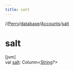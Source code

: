 ```yaml
---
title: salt
---
```

//[Perry](../../../index.html)/[database](../index.html)/[Accounts](index.html)/[salt](salt.html)



# salt



[jvm]\
val [salt](salt.html): Column&lt;[String](https://kotlinlang.org/api/latest/jvm/stdlib/kotlin/-string/index.html)?&gt;




